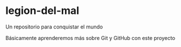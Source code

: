 # legion-del-mal
Un repositorio para conquistar el mundo

Básicamente aprenderemos más sobre Git y GitHub con este proyecto